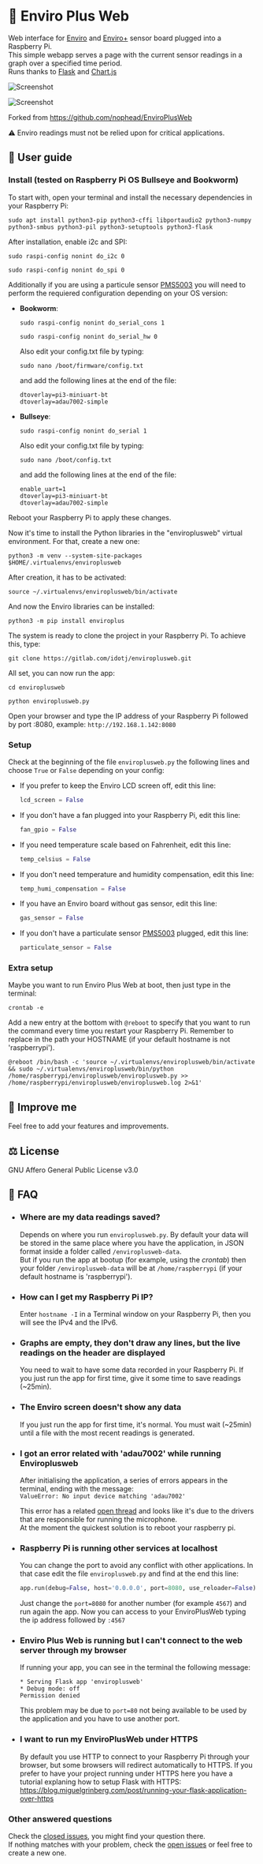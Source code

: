 # 🌿 Enviro Plus Web

Web interface for [Enviro](https://shop.pimoroni.com/products/enviro?variant=31155658489939) and [Enviro+](https://shop.pimoroni.com/products/enviro?variant=31155658457171) sensor board plugged into a Raspberry Pi.  
This simple webapp serves a page with the current sensor readings in a graph over a specified time period.  
Runs thanks to [Flask](https://flask.palletsprojects.com) and [Chart.js](https://www.chartjs.org/)

![Screenshot](screenshot-lightTheme.jpg)

![Screenshot](screenshot-darkTheme.jpg)

Forked from <https://github.com/nophead/EnviroPlusWeb>

⚠️ Enviro readings must not be relied upon for critical applications.

## 📖 User guide

### Install (tested on Raspberry Pi OS Bullseye and Bookworm)

To start with, open your terminal and install the necessary dependencies in your Raspberry Pi:

```terminal
sudo apt install python3-pip python3-cffi libportaudio2 python3-numpy python3-smbus python3-pil python3-setuptools python3-flask
```

After installation, enable i2c and SPI:

```terminal
sudo raspi-config nonint do_i2c 0
```

```terminal
sudo raspi-config nonint do_spi 0
```

Additionally if you are using a particule sensor [PMS5003](https://shop.pimoroni.com/products/pms5003-particulate-matter-sensor-with-cable?variant=29075640352851) you will need to perform the requiered configuration depending on your OS version:

- **Bookworm**:

  ```terminal
  sudo raspi-config nonint do_serial_cons 1
  ```

  ```terminal
  sudo raspi-config nonint do_serial_hw 0
  ```

  Also edit your config.txt file by typing:

  ```terminal
  sudo nano /boot/firmware/config.txt
  ```

  and add the following lines at the end of the file:

  ```terminal
  dtoverlay=pi3-miniuart-bt
  dtoverlay=adau7002-simple
  ```

- **Bullseye**:

  ```terminal
  sudo raspi-config nonint do_serial 1
  ```

  Also edit your config.txt file by typing:

  ```terminal
  sudo nano /boot/config.txt
  ```

  and add the following lines at the end of the file:

  ```terminal
  enable_uart=1
  dtoverlay=pi3-miniuart-bt
  dtoverlay=adau7002-simple
  ```

Reboot your Raspberry Pi to apply these changes.

Now it's time to install the Python libraries in the "enviroplusweb" virtual environment. For that, create a new one:

```terminal
python3 -m venv --system-site-packages $HOME/.virtualenvs/enviroplusweb
```

After creation, it has to be activated:

```terminal
source ~/.virtualenvs/enviroplusweb/bin/activate
```

And now the Enviro libraries can be installed:

```terminal
python3 -m pip install enviroplus
```

The system is ready to clone the project in your Raspberry Pi. To achieve this, type:

```terminal
git clone https://gitlab.com/idotj/enviroplusweb.git
```

All set, you can now run the app:

```terminal
cd enviroplusweb
```

```terminal
python enviroplusweb.py
```

Open your browser and type the IP address of your Raspberry Pi followed by port :8080, example: `http://192.168.1.142:8080`

### Setup

Check at the beginning of the file `enviroplusweb.py` the following lines and choose `True` or `False` depending on your config:

- If you prefer to keep the Enviro LCD screen off, edit this line:

  ```python
  lcd_screen = False
  ```

- If you don't have a fan plugged into your Raspberry Pi, edit this line:

  ```python
  fan_gpio = False
  ```

- If you need temperature scale based on Fahrenheit, edit this line:

  ```python
  temp_celsius = False
  ```

- If you don't need temperature and humidity compensation, edit this line:

  ```python
  temp_humi_compensation = False
  ```

- If you have an Enviro board without gas sensor, edit this line:

  ```python
  gas_sensor = False
  ```

- If you don't have a particulate sensor [PMS5003](https://shop.pimoroni.com/products/pms5003-particulate-matter-sensor-with-cable?variant=29075640352851) plugged, edit this line:

  ```python
  particulate_sensor = False
  ```

### Extra setup

Maybe you want to run Enviro Plus Web at boot, then just type in the terminal:

```terminal
crontab -e
```

Add a new entry at the bottom with `@reboot` to specify that you want to run the command every time you restart your Raspberry Pi. Remember to replace in the path your HOSTNAME (if your default hostname is not 'raspberrypi').

```terminal
@reboot /bin/bash -c 'source ~/.virtualenvs/enviroplusweb/bin/activate && sudo ~/.virtualenvs/enviroplusweb/bin/python /home/raspberrypi/enviroplusweb/enviroplusweb.py >> /home/raspberrypi/enviroplusweb/enviroplusweb.log 2>&1'
```

## 🚀 Improve me

Feel free to add your features and improvements.

## ⚖️ License

GNU Affero General Public License v3.0

## 💬 FAQ

- ### Where are my data readings saved?

  Depends on where you run `enviroplusweb.py`. By default your data will be stored in the same place where you have the application, in JSON format inside a folder called `/enviroplusweb-data`.  
  But if you run the app at bootup (for example, using the _crontab_) then your folder `/enviroplusweb-data` will be at `/home/raspberrypi` (if your default hostname is 'raspberrypi').

- ### How can I get my Raspberry Pi IP?

  Enter `hostname -I` in a Terminal window on your Raspberry Pi, then you will see the IPv4 and the IPv6.

- ### Graphs are empty, they don't draw any lines, but the live readings on the header are displayed

  You need to wait to have some data recorded in your Raspberry Pi. If you just run the app for first time, give it some time to save readings (~25min).

- ### The Enviro screen doesn't show any data

  If you just run the app for first time, it's normal. You must wait (~25min) until a file with the most recent readings is generated.

- ### I got an error related with 'adau7002' while running Enviroplusweb

  After initialising the application, a series of errors appears in the terminal, ending with the message:  
  `ValueError: No input device matching 'adau7002'`

  This error has a related [open thread](https://github.com/pimoroni/enviroplus-python/issues/11) and looks like it's due to the drivers that are responsible for running the microphone.  
  At the moment the quickest solution is to reboot your raspberry pi.

- ### Raspberry Pi is running other services at localhost

  You can change the port to avoid any conflict with other applications. In that case edit the file `enviroplusweb.py` and find at the end this line:

  ```python
  app.run(debug=False, host='0.0.0.0', port=8080, use_reloader=False)
  ```

  Just change the `port=8080` for another number (for example `4567`) and run again the app. Now you can access to your EnviroPlusWeb typing the ip address followed by `:4567`

- ### Enviro Plus Web is running but I can't connect to the web server through my browser

  If running your app, you can see in the terminal the following message:

  ```terminal
  * Serving Flask app 'enviroplusweb'
  * Debug mode: off
  Permission denied
  ```

  This problem may be due to `port=80` not being available to be used by the application and you have to use another port.

- ### I want to run my EnviroPlusWeb under HTTPS

  By default you use HTTP to connect to your Raspberry Pi through your browser, but some browsers will redirect automatically to HTTPS. If you prefer to have your project running under HTTPS here you have a tutorial explaning how to setup Flask with HTTPS:  
  <https://blog.miguelgrinberg.com/post/running-your-flask-application-over-https>

### Other answered questions

Check the [closed issues](https://gitlab.com/idotj/enviroplusweb/-/issues/?sort=created_date&state=closed&first_page_size=20), you might find your question there.  
If nothing matches with your problem, check the [open issues](https://gitlab.com/idotj/enviroplusweb/-/issues/?sort=created_date&state=opened&first_page_size=20) or feel free to create a new one.
